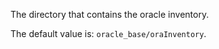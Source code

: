 The directory that contains the oracle inventory.

The default value is: `oracle_base/oraInventory`.
